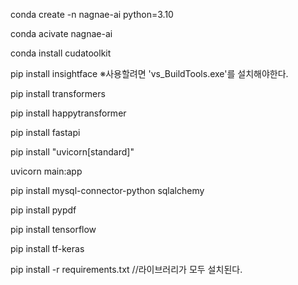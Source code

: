conda create -n nagnae-ai python=3.10

conda acivate nagnae-ai

conda install cudatoolkit

pip install insightface
※사용할려면 'vs_BuildTools.exe'를 설치해야한다.

pip install transformers

pip install happytransformer

pip install fastapi

pip install "uvicorn[standard]"

uvicorn main:app

pip install mysql-connector-python sqlalchemy

pip install pypdf

pip install tensorflow

pip install tf-keras















pip install -r requirements.txt //라이브러리가 모두 설치된다.